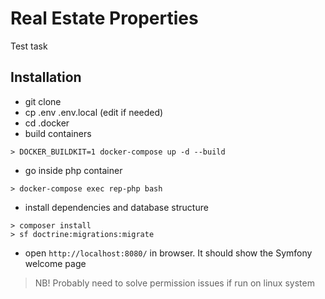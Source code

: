 # Real Estate Properties
Test task

## Installation
- git clone
- cp .env .env.local (edit if needed)
- cd .docker
- build containers
```
> DOCKER_BUILDKIT=1 docker-compose up -d --build
```
- go inside php container
```
> docker-compose exec rep-php bash
```
- install dependencies and database structure
```
> composer install
> sf doctrine:migrations:migrate
```
- open `http://localhost:8080/` in browser. It should show the Symfony welcome page
> NB! Probably need to solve permission issues if run on linux system
